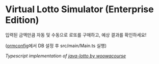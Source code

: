 # Virtual Lotto Simulator (Enterprise Edition)

입력된 금액만큼 자동 및 수동으로 로또를 구매하고, 예상 결과를 확인하세요!

([ormconfig](https://github.com/typeorm/typeorm/blob/master/docs/using-ormconfig.md)에서 DB 설정 후 src/main/Main.ts 실행)

_Typescript implementation of [java-lotto by woowacourse](https://github.com/woowacourse/java-lotto)_
